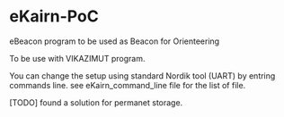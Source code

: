 # eKairn-PoC
eBeacon program to be used as Beacon for Orienteering

To be use with VIKAZIMUT program.

You can change the setup using standard Nordik tool (UART) by entring commands line.
see eKairn_command_line file for the list of file.

[TODO] found a solution for permanet storage.
